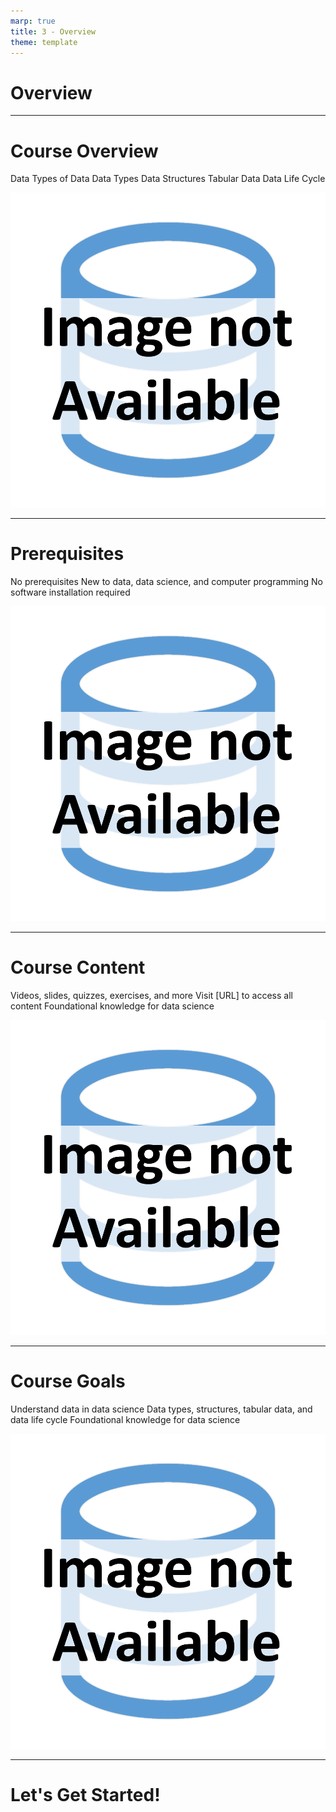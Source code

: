 ```yaml
---
marp: true
title: 3 - Overview
theme: template
---
```


<!-- _class: title-only -->

# Overview

---

<!-- _class: title-two-content-left-center -->

# Course Overview

Data
Types of Data
Data Types
Data Structures
Tabular Data
Data Life Cycle

![image An icon of a database in a flat minimalist style](images/placeholder.png)

---

<!-- _class: title-two-content-left-center -->

# Prerequisites

No prerequisites
New to data, data science, and computer programming
No software installation required

![image An icon of a computer screen in a flat minimalist style](images/placeholder.png)

---

<!-- _class: title-two-content-left-center -->

# Course Content

Videos, slides, quizzes, exercises, and more
Visit [URL] to access all content
Foundational knowledge for data science

![image An icon of a computer screen in a flat minimalist style](images/placeholder.png)

---

<!-- _class: title-two-content-left-center -->

# Course Goals

Understand data in data science
Data types, structures, tabular data, and data life cycle
Foundational knowledge for data science

![image An icon of a database in a flat minimalist style](images/placeholder.png)

---

<!-- _class: title-only -->

# Let's Get Started!